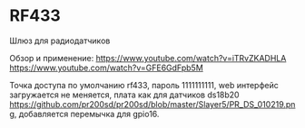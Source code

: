 # RF433
Шлюз для радиодатчиков

Обзор и применение: 
https://www.youtube.com/watch?v=iTRvZKADHLA
https://www.youtube.com/watch?v=GFE6GdFpb5M

Точка доступа по умолчанию rf433, пароль 1111111111, web интерфейс загружается не меняется, плата как для датчиков ds18b20 https://github.com/pr200sd/pr200sd/blob/master/Slayer5/PR_DS_010219.png, добавляется перемычка для gpio16. 
